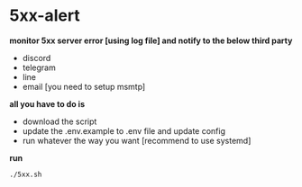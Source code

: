 # 5xx-alert
**monitor 5xx server error [using log file] and notify to the below third party**
- discord
- telegram
- line
- email [you need to setup msmtp]

**all you have to do is**
- download the script
- update the .env.example to .env file and update config
- run whatever the way you want [recommend to use systemd]

**run**
```
./5xx.sh
```

